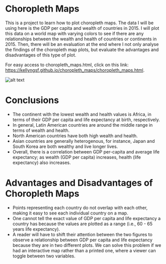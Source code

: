 # Choropleth Maps

This is a project to learn how to plot choropleth maps. The data I will be using here is the GDP per capita and wealth of countries in 2015. I will plot this data on a world map with varying colors to see if there are any relationships between the wealth and health of countries or continents in 2015. Then, there will be an evaluation at the end where I not only analyse the findings of the choropleth map plots, but evaluate the advantages and disadvantages of this type of plot. 

For easy access to choropleth_maps.html, click on this link: https://kellyngsf.github.io/choropleth_maps/choropleth_maps.html.

![alt text](image.jpg)

# Conclusions
- The continent with the lowest wealth and health values is Africa, in terms of their GDP per capita and life expectancy at birth, respectively. 
- In general, Latin American countries are around the middle range in terms of wealth and health. 
- North American countries have both high wealth and health. 
- Asian countries are generally heterogenous, for instance, Japan and South Korea are both wealthy and live longer lives. 
- Overall, there is a correlation between GDP per-capita and average life expectancy; as wealth (GDP per capita) increases, health (life expectancy) also increases. 

# Advantages and Disadvantages of Choropleth Maps
- Points representing each country do not overlap with each other, making it easy to see each individual country on a map. 
- One cannot tell the exact value of GDP per capita and life expectancy a country has because the values are plotted as a range (i.e., 60 - 65 years life expectancy).
- A reader will have to shift their attention between the two figures to observe a relationship between GDP per capita and life expectancy because they are in two different plots. We can solve this problem if we had an interactive map rather than a printed one, where a viewer can toggle between two variables. 
